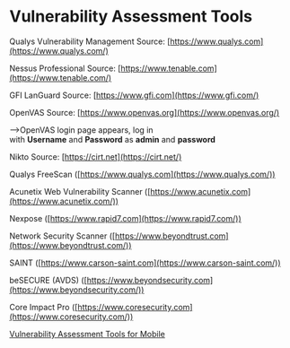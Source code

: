 # Vulnerability Assessment Tools

Qualys Vulnerability Management Source: [https://www.qualys.com](https://www.qualys.com/)

Nessus Professional Source: [https://www.tenable.com](https://www.tenable.com/)

GFI LanGuard Source: [https://www.gfi.com](https://www.gfi.com/)

OpenVAS Source: [https://www.openvas.org](https://www.openvas.org/) 

—>OpenVAS login page appears, log in with **Username** and **Password** as **admin** and **password** 

Nikto Source: [https://cirt.net](https://cirt.net/)

Qualys FreeScan ([https://www.qualys.com](https://www.qualys.com/)) 

Acunetix Web Vulnerability Scanner ([https://www.acunetix.com](https://www.acunetix.com/)) 

Nexpose ([https://www.rapid7.com](https://www.rapid7.com/)) 

Network Security Scanner ([https://www.beyondtrust.com](https://www.beyondtrust.com/)) 

SAINT ([https://www.carson-saint.com](https://www.carson-saint.com/)) 

beSECURE (AVDS) ([https://www.beyondsecurity.com](https://www.beyondsecurity.com/)) 

Core Impact Pro ([https://www.coresecurity.com](https://www.coresecurity.com/))

[Vulnerability Assessment Tools for Mobile](Vulnerability%20Assessment%20Tools/Vulnerability%20Assessment%20Tools%20for%20Mobile.md)